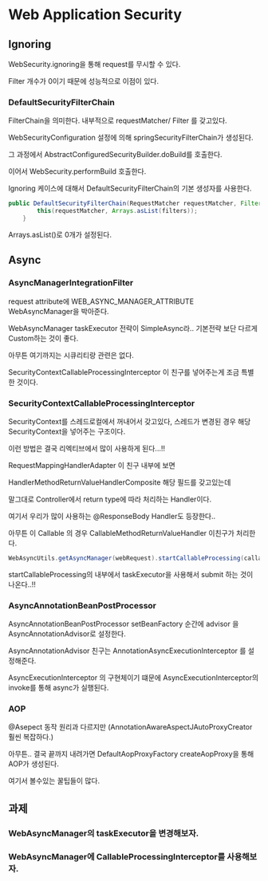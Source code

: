 # Web Application Security

## Ignoring

WebSecurity.ignoring을 통해 request를 무시할 수 있다. 

Filter 개수가 0이기 때문에 성능적으로 이점이 있다.


### DefaultSecurityFilterChain

FilterChain을 의미한다. 내부적으로 requestMatcher/ Filter 를 갖고있다. 


WebSecurityConfiguration 설정에 의해 springSecurityFilterChain가 생성된다. 

그 과정에서 AbstractConfiguredSecurityBuilder.doBuild를 호출한다.

이어서 WebSecurity.performBuild 호출한다. 

Ignoring 케이스에 대해서 DefaultSecurityFilterChain의 기본 생성자를 사용한다. 

~~~java
public DefaultSecurityFilterChain(RequestMatcher requestMatcher, Filter... filters) {
		this(requestMatcher, Arrays.asList(filters));
	}
~~~
Arrays.asList()로 0개가 설정된다. 


## Async

### AsyncManagerIntegrationFilter

request attribute에 WEB_ASYNC_MANAGER_ATTRIBUTE WebAsyncManager을 박아준다.

WebAsyncManager taskExecutor 전략이 SimpleAsync라.. 기본전략 보단 다르게 Custom하는 것이 좋다.

아무튼 여기까지는 시큐리티랑 관련은 없다.

SecurityContextCallableProcessingInterceptor 이 친구를 넣어주는게 조금 특별한 것이다. 

### SecurityContextCallableProcessingInterceptor

SecurityContext를 스레드로컬에서 꺼내어서 갖고있다, 스레드가 변경된 경우 해당 SecurityContext을 넣어주는 구조이다.

이런 방법은 결국 리엑티브에서 많이 사용하게 된다...!!


RequestMappingHandlerAdapter 이 친구 내부에 보면 

HandlerMethodReturnValueHandlerComposite 해당 필드를 갖고있는데 

말그대로 Controller에서 return type에 따라 처리하는 Handler이다. 

여기서 우리가 많이 사용하는 @ResponseBody Handler도 등장한다..

아무튼 이 Callable 의 경우 CallableMethodReturnValueHandler 이친구가 처리한다. 

~~~java
WebAsyncUtils.getAsyncManager(webRequest).startCallableProcessing(callable, mavContainer);
~~~

startCallableProcessing의 내부에서 taskExecutor을 사용해서 submit 하는 것이 나온다..!!

### AsyncAnnotationBeanPostProcessor

AsyncAnnotationBeanPostProcessor setBeanFactory 순간에 advisor 을 AsyncAnnotationAdvisor로 설정한다.

AsyncAnnotationAdvisor 친구는 AnnotationAsyncExecutionInterceptor 를 설정해준다. 

AsyncExecutionInterceptor 의 구현체이기 떄문에 AsyncExecutionInterceptor의 invoke를 통해 async가 실행된다.


### AOP

@Asepect 동작 원리과 다르지만 (AnnotationAwareAspectJAutoProxyCreator 훨씬 복잡하다.)

아무튼.. 결국 끝까지 내려가면 DefaultAopProxyFactory createAopProxy을 통해 AOP가 생성된다. 

여기서 볼수있는 꿀팁들이 많다.










## 과제 

### WebAsyncManager의 taskExecutor을 변경해보자.

### WebAsyncManager에 CallableProcessingInterceptor를 사용해보자. 





